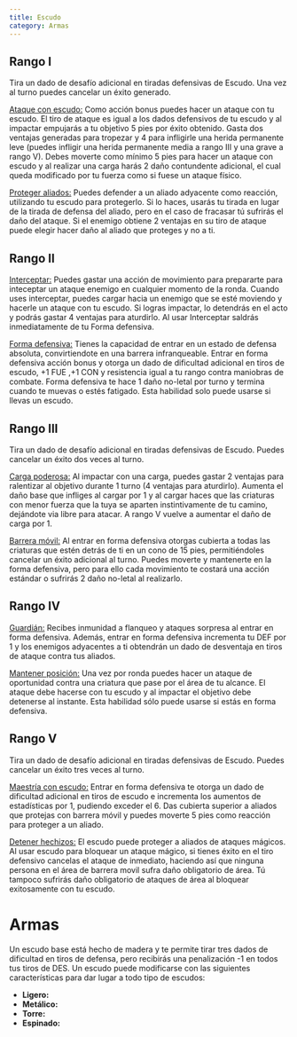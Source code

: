 ```yaml
---
title: Escudo
category: Armas
---
```


## Rango I

Tira un dado de desafío adicional en tiradas defensivas de Escudo. Una vez al turno puedes cancelar un éxito generado.

<u>Ataque con escudo:</u> Como acción bonus puedes hacer un ataque con tu escudo. El tiro de ataque es igual a los dados defensivos de tu escudo y al impactar empujarás a tu objetivo 5 pies por éxito obtenido. Gasta dos ventajas generadas para tropezar y 4 para infligirle una herida permanente leve (puedes infligir una herida permanente media a rango III y una grave a rango V). Debes moverte como mínimo 5 pies para hacer un ataque con escudo y al realizar una carga harás 2 daño contundente adicional, el cual queda modificado por tu fuerza como si fuese un ataque físico. 

<u>Proteger aliados:</u> Puedes defender a un aliado adyacente como reacción, utilizando tu escudo para protegerlo. Si lo haces, usarás tu tirada en lugar de la tirada de defensa del aliado, pero en el caso de fracasar tú sufrirás el daño del ataque. Si el enemigo obtiene 2 ventajas en su tiro de ataque puede elegir hacer daño al aliado que proteges y no a ti.

## Rango II

<u>Interceptar:</u> Puedes gastar una acción de movimiento para prepararte para inteceptar un ataque enemigo en cualquier momento de la ronda. Cuando uses interceptar, puedes cargar hacia un enemigo que se esté moviendo y hacerle un ataque con tu escudo. Si logras impactar, lo detendrás en el acto y podrás gastar 4 ventajas para aturdirlo. Al usar Interceptar saldrás inmediatamente de tu Forma defensiva.

<u>Forma defensiva:</u> Tienes la capacidad de entrar en un estado de defensa absoluta, convirtiendote en una barrera infranqueable. Entrar en forma defensiva acción bonus y otorga un dado de dificultad adicional en tiros de escudo, +1 FUE ,+1 CON y resistencia igual a tu rango contra maniobras de combate. Forma defensiva te hace 1 daño no-letal por turno y termina cuando te muevas o estés fatigado. Esta habilidad solo puede usarse si llevas un escudo.

## Rango III 

Tira un dado de desafío adicional en tiradas defensivas de Escudo. Puedes cancelar un éxito dos veces al turno.

<u>Carga poderosa:</u> Al impactar con una carga, puedes gastar 2 ventajas para ralentizar al objetivo durante 1 turno (4 ventajas para aturdirlo). Aumenta el daño base que infliges al cargar por 1 y al cargar haces que las criaturas con menor fuerza que la tuya se aparten instintivamente de tu camino, dejándote via libre para atacar. A rango V vuelve a aumentar el daño de carga por 1.

<u>Barrera móvil:</u> Al entrar en forma defensiva otorgas cubierta a todas las criaturas que estén detrás de ti en un cono de 15 pies, permitiéndoles cancelar un éxito adicional al turno. Puedes moverte y mantenerte en la forma defensiva, pero para ello cada movimiento te costará una acción estándar o sufrirás 2 daño no-letal al realizarlo.

## Rango IV

<u>Guardián:</u> Recibes inmunidad a flanqueo y ataques sorpresa al entrar en forma defensiva. Además, entrar en forma defensiva incrementa tu DEF por 1 y los enemigos adyacentes a ti obtendrán un dado de desventaja en tiros de ataque contra tus aliados.

<u>Mantener posición:</u> Una vez por ronda puedes hacer un ataque de oportunidad contra una criatura que pase por el área de tu alcance. El ataque debe hacerse con tu escudo y al impactar el objetivo debe detenerse al instante. Esta habilidad sólo puede usarse si estás en forma defensiva.

## Rango V

Tira un dado de desafío adicional en tiradas defensivas de Escudo. Puedes cancelar un éxito tres veces al turno.

<u>Maestría con escudo:</u> Entrar en forma defensiva te otorga un dado de dificultad adicional en tiros de escudo e incrementa los aumentos de estadísticas por 1, pudiendo exceder el 6. Das cubierta superior a aliados que protejas con barrera móvil y puedes moverte 5 pies como reacción para proteger a un aliado.

<u>Detener hechizos:</u> El escudo puede proteger a aliados de ataques mágicos. Al usar escudo para bloquear un ataque mágico, si tienes éxito en el tiro defensivo cancelas el ataque de inmediato, haciendo así que  ninguna persona en el área de barrera movil sufra daño obligatorio de área. Tú tampoco sufrirás daño obligatorio de ataques de área al bloquear exitosamente con tu escudo.

# Armas

Un escudo base está hecho de madera y te permite tirar tres dados de dificultad en tiros de defensa, pero recibirás una penalización -1 en todos tus tiros de DES. Un escudo puede modificarse con las siguientes características para dar lugar a todo tipo de escudos:

- **Ligero:** 
- **Metálico:** 
- **Torre:** 
- **Espinado:**





















 

